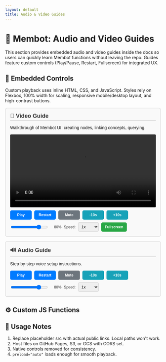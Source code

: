 ```yaml
---
layout: default
title: Audio & Video Guides
---
```


# 🧠 Membot: Audio and Video Guides

This section provides embedded audio and video guides inside the docs so users can quickly learn Membot functions without leaving the repo. Guides feature custom controls (Play/Pause, Restart, Fullscreen) for integrated UX.

## 🚀 Embedded Controls
Custom playback uses inline HTML, CSS, and JavaScript. Styles rely on Flexbox, 100% width for scaling, responsive mobile/desktop layout, and high-contrast buttons.

<style>
.media-container { padding: 15px; margin: 15px auto; border: 1px solid #ccc; border-radius: 6px; background: #f9f9f9; font-family: Arial, sans-serif; max-width: 800px; }
.media-container h3 { margin: 0 0 10px; font-size: 1.3em; color: #333; border-bottom: 1px solid #aaa; padding-bottom: 4px; }
.media-element { width: 100%; margin-bottom: 10px; border-radius: 4px; background: #000; display: block; }
.controls { display: flex; gap: 8px; flex-wrap: wrap; align-items: center; }
.control-btn { background: #007bff; color: #fff; border: none; padding: 8px 12px; border-radius: 5px; cursor: pointer; font-weight: bold; font-size: 0.85em; min-width: 70px; }
.control-btn:hover { filter: brightness(0.9); }
.control-btn.fullscreen { background: #28a745; }
.control-btn.fullscreen:hover { filter: brightness(0.9); }
.control-btn.mute { background: #6c757d; }
.control-btn.skip { background: #17a2b8; }
.volume-group { display: inline-flex; align-items: center; gap: 6px; }
.volume-slider { width: 120px; }
.volume-label { font-size: 0.85em; color: #333; min-width: 36px; text-align: right; }
.speed-select { padding: 6px; border-radius: 5px; border: 1px solid #ccc; }
@media (max-width: 600px) { .media-container { padding: 12px; } }
</style>

<div class="media-container">
  <h3>🎥 Video Guide</h3>
  <p>Walkthrough of Membot UI: creating nodes, linking concepts, querying.</p>
  <video id="membotVideo" class="media-element" src="https://commondatastorage.googleapis.com/gtv-videos-bucket/sample/BigBuckBunny.mp4" preload="auto"></video>
  <div class="controls">
    <button id="videoPlayPauseBtn" class="control-btn" onclick="togglePlayback('membotVideo','videoPlayPauseBtn')" aria-label="Play or pause video">Play</button>
    <button class="control-btn" onclick="restartMedia('membotVideo','videoPlayPauseBtn')" aria-label="Restart video">Restart</button>
    <button id="videoMuteBtn" class="control-btn mute" onclick="toggleMute('membotVideo','videoMuteBtn')" aria-label="Mute or unmute video">Mute</button>
    <button class="control-btn skip" onclick="skipMedia('membotVideo', -10)" aria-label="Skip backward 10 seconds">-10s</button>
    <button class="control-btn skip" onclick="skipMedia('membotVideo', 10)" aria-label="Skip forward 10 seconds">+10s</button>
    <div class="volume-group" aria-label="Video volume">
      <input id="videoVolume" type="range" min="0" max="100" value="80" class="volume-slider" oninput="setVolume('membotVideo', this.value, 'videoVolumeLabel')">
      <span id="videoVolumeLabel" class="volume-label">80%</span>
    </div>
    <label for="videoSpeedSelect" style="font-size:0.85em;color:#333;">Speed:</label>
    <select id="videoSpeedSelect" class="speed-select" onchange="setPlaybackRate('membotVideo', this.value)" aria-label="Video playback speed">
      <option value="0.75">0.75x</option>
      <option value="1" selected>1x</option>
      <option value="1.25">1.25x</option>
      <option value="1.5">1.5x</option>
    </select>
    <button class="control-btn fullscreen" onclick="toggleFullscreen('membotVideo')" aria-label="Enter fullscreen">Fullscreen</button>
  </div>
</div>

<div class="media-container">
  <h3>🔊 Audio Guide</h3>
  <p>Step-by-step voice setup instructions.</p>
  <audio id="membotAudio" class="media-element" src="https://www.soundhelix.com/examples/mp3/SoundHelix-Song-1.mp3" preload="auto"></audio>
  <div class="controls">
    <button id="audioPlayPauseBtn" class="control-btn" onclick="togglePlayback('membotAudio','audioPlayPauseBtn')" aria-label="Play or pause audio">Play</button>
    <button class="control-btn" onclick="restartMedia('membotAudio','audioPlayPauseBtn')" aria-label="Restart audio">Restart</button>
    <button id="audioMuteBtn" class="control-btn mute" onclick="toggleMute('membotAudio','audioMuteBtn')" aria-label="Mute or unmute audio">Mute</button>
    <button class="control-btn skip" onclick="skipMedia('membotAudio', -10)" aria-label="Skip backward 10 seconds">-10s</button>
    <button class="control-btn skip" onclick="skipMedia('membotAudio', 10)" aria-label="Skip forward 10 seconds">+10s</button>
    <div class="volume-group" aria-label="Audio volume">
      <input id="audioVolume" type="range" min="0" max="100" value="80" class="volume-slider" oninput="setVolume('membotAudio', this.value, 'audioVolumeLabel')">
      <span id="audioVolumeLabel" class="volume-label">80%</span>
    </div>
    <label for="audioSpeedSelect" style="font-size:0.85em;color:#333;">Speed:</label>
    <select id="audioSpeedSelect" class="speed-select" onchange="setPlaybackRate('membotAudio', this.value)" aria-label="Audio playback speed">
      <option value="0.75">0.75x</option>
      <option value="1" selected>1x</option>
      <option value="1.25">1.25x</option>
      <option value="1.5">1.5x</option>
    </select>
  </div>
</div>

## ⚙️ Custom JS Functions
<script>
function togglePlayback(id, btnId) {
  const m = document.getElementById(id);
  const b = document.getElementById(btnId);
  if (!m || !b) return;
  if (m.paused || m.ended) {
    m.play();
    b.textContent = 'Pause';
  } else {
    m.pause();
    b.textContent = 'Play';
  }
}
function restartMedia(id, btnId) {
  const m = document.getElementById(id);
  const b = document.getElementById(btnId);
  if (!m) return;
  m.currentTime = 0;
  m.play();
  if (b) b.textContent = 'Pause';
}
function toggleFullscreen(id) {
  const v = document.getElementById(id);
  if (!v) return;
  if (v.requestFullscreen) v.requestFullscreen();
  else if (v.mozRequestFullScreen) v.mozRequestFullScreen();
  else if (v.webkitRequestFullscreen) v.webkitRequestFullscreen();
  else if (v.msRequestFullscreen) v.msRequestFullscreen();
}
function toggleMute(id, btnId) {
  const m = document.getElementById(id);
  const b = document.getElementById(btnId);
  if (!m) return;
  m.muted = !m.muted;
  if (b) b.textContent = m.muted ? 'Unmute' : 'Mute';
}
function setVolume(id, value, labelId) {
  const m = document.getElementById(id);
  const label = document.getElementById(labelId);
  if (!m) return;
  const vol = Math.max(0, Math.min(100, parseInt(value, 10)));
  m.volume = vol / 100;
  if (label) label.textContent = vol + '%';
}
function skipMedia(id, seconds) {
  const m = document.getElementById(id);
  if (!m) return;
  m.currentTime = Math.max(0, m.currentTime + seconds);
}
function setPlaybackRate(id, rate) {
  const m = document.getElementById(id);
  if (!m) return;
  const r = parseFloat(rate);
  if (!isNaN(r)) m.playbackRate = r;
}

document.addEventListener('DOMContentLoaded', function() {
  const video = document.getElementById('membotVideo');
  const audio = document.getElementById('membotAudio');
  if (video) {
    // Sync play/pause button
    video.addEventListener('pause', () => { document.getElementById('videoPlayPauseBtn').textContent = 'Play'; });
    video.addEventListener('play', () => { document.getElementById('videoPlayPauseBtn').textContent = 'Pause'; });
    video.addEventListener('ended', () => { document.getElementById('videoPlayPauseBtn').textContent = 'Restart'; });
    // Initialize volume
    const vSlider = document.getElementById('videoVolume');
    const vLabel = document.getElementById('videoVolumeLabel');
    if (vSlider) { setVolume('membotVideo', vSlider.value, 'videoVolumeLabel'); }
    // Initialize mute button label
    const vMuteBtn = document.getElementById('videoMuteBtn');
    if (vMuteBtn) vMuteBtn.textContent = video.muted ? 'Unmute' : 'Mute';
    // Initialize speed select
    const vSpeed = document.getElementById('videoSpeedSelect');
    if (vSpeed) setPlaybackRate('membotVideo', vSpeed.value);
  }
  if (audio) {
    audio.addEventListener('pause', () => { document.getElementById('audioPlayPauseBtn').textContent = 'Play'; });
    audio.addEventListener('play', () => { document.getElementById('audioPlayPauseBtn').textContent = 'Pause'; });
    audio.addEventListener('ended', () => { document.getElementById('audioPlayPauseBtn').textContent = 'Restart'; });
    const aSlider = document.getElementById('audioVolume');
    const aLabel = document.getElementById('audioVolumeLabel');
    if (aSlider) { setVolume('membotAudio', aSlider.value, 'audioVolumeLabel'); }
    const aMuteBtn = document.getElementById('audioMuteBtn');
    if (aMuteBtn) aMuteBtn.textContent = audio.muted ? 'Unmute' : 'Mute';
    const aSpeed = document.getElementById('audioSpeedSelect');
    if (aSpeed) setPlaybackRate('membotAudio', aSpeed.value);
  }
});
</script>

## 📝 Usage Notes
1. Replace placeholder src with actual public links. Local paths won't work.
2. Host files on GitHub Pages, S3, or GCS with CORS set.
3. Native controls removed for consistency.
4. `preload="auto"` loads enough for smooth playback.